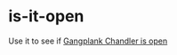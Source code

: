 is-it-open
==========


Use it to see if [Gangplank Chandler is
open](http://is-it-open.royvandewater.com)
